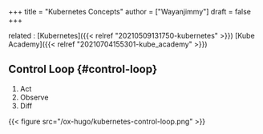 +++
title = "Kubernetes Concepts"
author = ["Wayanjimmy"]
draft = false
+++

related
: [Kubernetes]({{< relref "20210509131750-kubernetes" >}}) [Kube Academy]({{< relref "20210704155301-kube_academy" >}})


## Control Loop {#control-loop}

1.  Act
2.  Observe
3.  Diff

{{< figure src="/ox-hugo/kubernetes-control-loop.png" >}}
